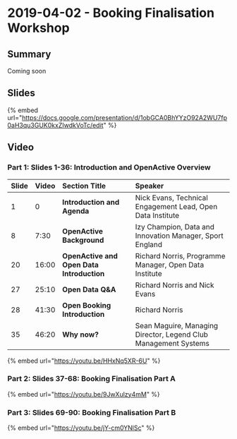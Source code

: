 # 2019-04-02 - Booking Finalisation Workshop

## Summary

Coming soon

## Slides

{% embed url="https://docs.google.com/presentation/d/1obGCA0BhYYzO92A2WU7fp0aH3qu3GUK0kxZIwdkVoTc/edit" %}

## Video

### Part 1: Slides 1-36: **Introduction and OpenActive Overview**

| **Slide** | Video | Section Title | Speaker |
| :--- | :--- | :--- | :--- |
| 1 | 0 | **Introduction and Agenda** | Nick Evans, Technical Engagement Lead, Open Data Institute |
| 8 | 7:30 | **OpenActive Background** | Izy Champion, Data and Innovation Manager, Sport England |
| 20 | 16:00 | **OpenActive and Open Data Introduction** | Richard Norris, Programme Manager, Open Data Institute |
| 27 | 25:10 | **Open Data Q&A** | Richard Norris and Nick Evans |
| 28 | 41:30 | **Open Booking Introduction** | Richard Norris |
| 35 | 46:20 | **Why now?** | Sean Maguire, Managing Director, Legend Club Management Systems |

{% embed url="https://youtu.be/HHxNq5XR-6U" %}

### Part 2: Slides 37-68: **Booking Finalisation Part A**

{% embed url="https://youtu.be/9JwXulzy4mM" %}

### Part 3: Slides 69-90: **Booking Finalisation Part B**

{% embed url="https://youtu.be/jY-cm0YNlSc" %}



